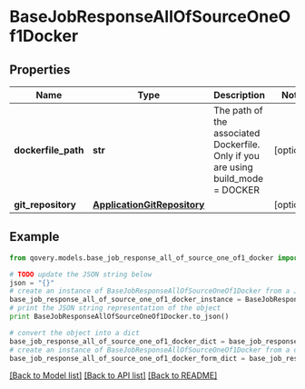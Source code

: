 # BaseJobResponseAllOfSourceOneOf1Docker


## Properties

Name | Type | Description | Notes
------------ | ------------- | ------------- | -------------
**dockerfile_path** | **str** | The path of the associated Dockerfile. Only if you are using build_mode &#x3D; DOCKER | [optional] 
**git_repository** | [**ApplicationGitRepository**](ApplicationGitRepository.md) |  | [optional] 

## Example

```python
from qovery.models.base_job_response_all_of_source_one_of1_docker import BaseJobResponseAllOfSourceOneOf1Docker

# TODO update the JSON string below
json = "{}"
# create an instance of BaseJobResponseAllOfSourceOneOf1Docker from a JSON string
base_job_response_all_of_source_one_of1_docker_instance = BaseJobResponseAllOfSourceOneOf1Docker.from_json(json)
# print the JSON string representation of the object
print BaseJobResponseAllOfSourceOneOf1Docker.to_json()

# convert the object into a dict
base_job_response_all_of_source_one_of1_docker_dict = base_job_response_all_of_source_one_of1_docker_instance.to_dict()
# create an instance of BaseJobResponseAllOfSourceOneOf1Docker from a dict
base_job_response_all_of_source_one_of1_docker_form_dict = base_job_response_all_of_source_one_of1_docker.from_dict(base_job_response_all_of_source_one_of1_docker_dict)
```
[[Back to Model list]](../README.md#documentation-for-models) [[Back to API list]](../README.md#documentation-for-api-endpoints) [[Back to README]](../README.md)


